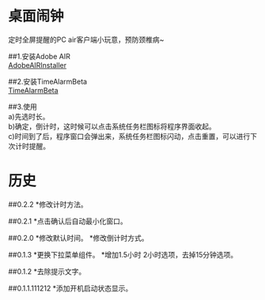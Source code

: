 桌面闹钟
================================ 

定时全屏提醒的PC air客户端小玩意，预防颈椎病~

##1.安装Adobe AIR  
[AdobeAIRInstaller](URL 'https://get.adobe.com/air/?loc=cn')

##2.安装TimeAlarmBeta  
[TimeAlarmBeta](URL 'https://github.com/yangfan1122/timealarmbeta/raw/master/bin-release/TimeAlarmBeta.air')

##3.使用  
a)先选时长。  
b)确定，倒计时，这时候可以点击系统任务栏图标将程序界面收起。  
c)时间到了后，程序窗口会弹出来，系统任务栏图标闪动，点击重置，可以进行下次计时提醒。


历史
================================ 
##0.2.2
*修改计时方法。

##0.2.1
*点击确认后自动最小化窗口。

##0.2.0
*修改默认时间。
*修改倒计时方式。

##0.1.3
*更换下拉菜单组件。
*增加1.5小时 2小时选项，去掉15分钟选项。

##0.1.2
*去除提示文字。

##0.1.1.111212
*添加开机启动状态显示。
